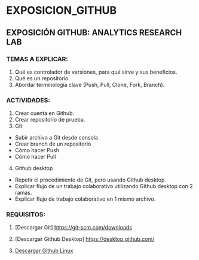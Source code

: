 # EXPOSICION_GITHUB

## EXPOSICIÓN GITHUB: ANALYTICS RESEARCH LAB

### TEMAS A EXPLICAR:

1.	Qué es controlador de versiones, para qué sirve y sus beneficios.
2.  Qué es un repositorio.
3.  Abordar terminología clave (Push, Pull, Clone, Fork, Branch).

### ACTIVIDADES:
1.	Crear cuenta en Github.
2.	Crear repositorio de prueba.
3.	Git
  -	Subir archivo a Git desde consola
  -	Crear branch de un repositorio
  -	Cómo hacer Push
  -	Cómo hacer Pull
4.	Github desktop
  -	Repetir el procedimiento de Git, pero usando Github desktop.
  -	Explicar flujo de un trabajo colaborativo utilizando Github desktop con 2 ramas.
  -	Explicar flujo de trabajo colaborativo en 1 mismo archivo.
  
  
  ### REQUISITOS:
  1. [Descargar Git]
  https://git-scm.com/downloads
  
  2. [Descargar Github Desktop]
  https://desktop.github.com/
  
 3. [Descargar Github Linux](https://github.com/shiftkey/desktop)
